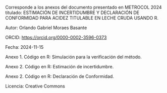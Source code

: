 Corresponde a los anexos del documento presentado en METROCOL 2024 titulado: ESTIMACIÓN DE INCERTIDUMBRE Y DECLARACIÓN DE CONFORMIDAD PARA ACIDEZ TITULABLE EN LECHE CRUDA USANDO R.

Autor: Orlando Gabriel Moraes Basante

ORCID: https://orcid.org/0000-0002-3596-0373

Fecha: 2024-11-15

  Anexo 1. Código en R: Simulación para la verificación del método.

  Anexo 2. Código en R: Estimación de incertidumbre.
  
  Anexo 2. Código en R: Declaración de Conformidad.


Licencia: Creative Commons 

